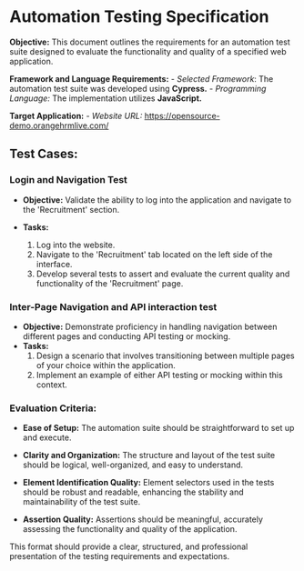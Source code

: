 # Automation Testing Specification

**Objective:** This document outlines the requirements for an automation test suite designed to evaluate the functionality and quality of a specified web application.

**Framework and Language Requirements:**
    - *Selected Framework*: The automation test suite was developed using **Cypress.**
    - *Programming Language:* The implementation utilizes **JavaScript.**

**Target Application:**
    - *Website URL:* https://opensource-demo.orangehrmlive.com/


## Test Cases:

### Login and Navigation Test

     
- **Objective:** Validate the ability to log into the application and navigate to the 'Recruitment' section.

- **Tasks:**
    1. Log into the website.
    2. Navigate to the 'Recruitment' tab located on the left side of the interface.
    3. Develop several tests to assert and evaluate the current quality and functionality of the 'Recruitment' page.


### Inter-Page Navigation and API interaction test

- **Objective:** Demonstrate proficiency in handling navigation between different pages and conducting API testing or mocking.
- **Tasks:**
    1. Design a scenario that involves transitioning between multiple pages of your choice within the application.
    2. Implement an example of either API testing or mocking within this context.


### Evaluation Criteria:

- **Ease of Setup:** The automation suite should be straightforward to set up and execute.

- **Clarity and Organization:** The structure and layout of the test suite should be logical, well-organized, and easy to understand.

- **Element Identification Quality:** Element selectors used in the tests should be robust and readable, enhancing the stability and maintainability of the test suite.

- **Assertion Quality:** Assertions should be meaningful, accurately assessing the functionality and quality of the application.

This format should provide a clear, structured, and professional presentation of the testing requirements and expectations.